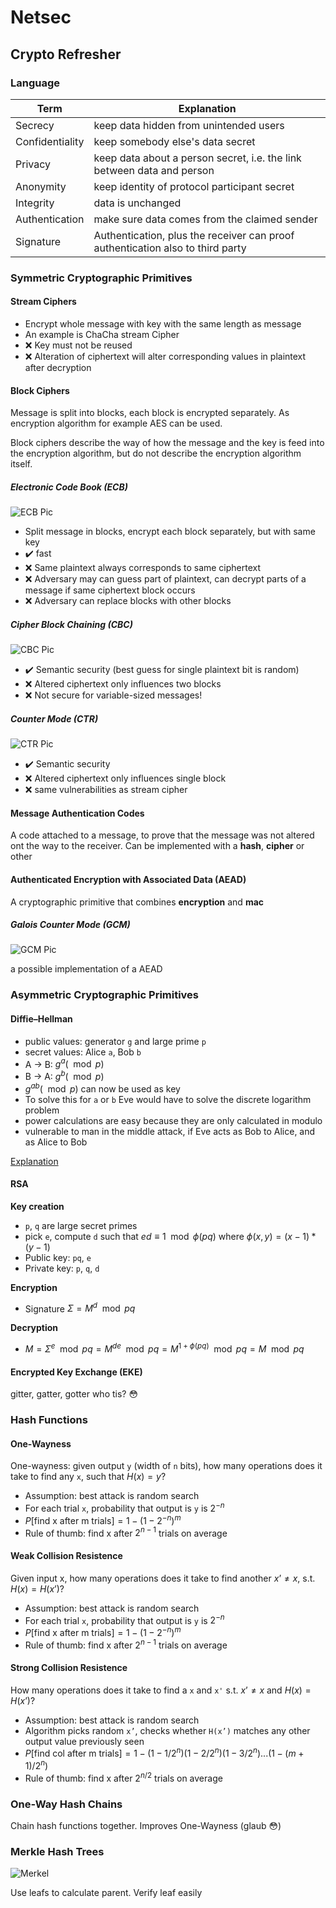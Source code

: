 # Netsec
## Crypto Refresher
### Language
| Term | Explanation |
| --- | --- |
| Secrecy |keep data hidden from unintended users
|Confidentiality|keep somebody else's data secret
|Privacy|keep data about a person secret, i.e. the link between data and person
|Anonymity|keep identity of protocol participant secret
|Integrity|data is unchanged
|Authentication |make sure data comes from the claimed sender
|Signature |Authentication, plus the receiver can proof authentication also to third party

### Symmetric Cryptographic Primitives 
#### Stream Ciphers
- Encrypt whole message with key with the same length as message
- An example is ChaCha stream Cipher
- :x: Key must not be reused
- :x:  Alteration of ciphertext will alter corresponding values in plaintext after decryption
#### Block Ciphers
Message is split into blocks, each block is encrypted separately.
As encryption algorithm for example AES can be used.

Block ciphers describe the way of how the message and the key is feed into the
encryption algorithm, but do not describe the encryption algorithm itself.
##### Electronic Code Book (ECB)
![ECB Pic](assets/ECB.png)
- Split message in blocks, encrypt each block separately, but with same key
- :heavy_check_mark: fast
- :x: Same plaintext always corresponds to same ciphertext
- :x: Adversary may can guess part of plaintext, can decrypt parts of a message if same
ciphertext block occurs
- :x: Adversary can replace blocks with other blocks
##### Cipher Block Chaining (CBC)
![CBC Pic](assets/CBC.png)
- :heavy_check_mark: Semantic security (best guess for single plaintext bit is random)
- :x: Altered ciphertext only influences two blocks
- :x: Not secure for variable-sized messages!

##### Counter Mode (CTR)
![CTR Pic](assets/CTR.png)
- :heavy_check_mark: Semantic security
- :x: Altered ciphertext only influences single block
- :x: same vulnerabilities as stream cipher

#### Message Authentication Codes
A code attached to a message, to prove that the message was not altered ont the way to the receiver.
Can be implemented with a **hash**, **cipher** or other

#### Authenticated Encryption with Associated Data (AEAD)
A cryptographic primitive that combines **encryption** and **mac**

##### Galois Counter Mode (GCM)
![GCM Pic](assets/GCM.png)

a possible implementation of a AEAD

### Asymmetric Cryptographic Primitives 
#### Diffie–Hellman
- public values: generator `g` and large prime `p`
- secret values: Alice `a`, Bob `b`
- A -> B: $g^a (\mod p)$
- B -> A: $g^b (\mod p)$
- $g^{ab} (\mod p)$ can now be used as key
- To solve this for `a` or `b` Eve would have to solve the discrete logarithm problem
- power calculations are easy because they are only calculated in modulo
- vulnerable to man in the middle attack, if Eve acts as Bob to Alice, and as Alice to Bob

[Explanation](http://pi.math.cornell.edu/~mec/2003-2004/cryptography/diffiehellman/diffiehellman.html)


#### RSA
**Key creation**
- `p`, `q` are large secret primes
- pick `e`, compute `d` such that $ed \equiv 1 \mod \phi(pq)$ where $\phi(x,y) = (x-1)*(y-1)$
- Public key: `pq`, `e`
- Private key: `p`, `q`, `d`

**Encryption**
- Signature $\Sigma = M^d \mod pq$ 

**Decryption**
- $M = \Sigma^e \mod pq = M^{de} \mod pq = M^{1+\phi(pq)} \mod pq= M \mod pq$

#### Encrypted Key Exchange (EKE)
gitter, gatter, gotter who tis? :flushed:

### Hash Functions
#### One-Wayness
One-wayness: given output `y` (width of `n` bits), how many operations does it take to find any `x`,
such that $H(x) = y$?
- Assumption: best attack is random search
- For each trial `x`, probability that output is `y` is $2^{-n}$
- $P[\text{find x after m trials}]=1-(1-2^{-n})^{m}$
- Rule of thumb: find x after $2^{n-1}$ trials on average

#### Weak Collision Resistence
Given input x, how
many operations does it take to find another $x’ ≠ x$, s.t. $H(x) = H(x’)$?
- Assumption: best attack is random search
- For each trial `x`, probability that output is `y` is $2^{-n}$
- $P[\text{find x after m trials}]=1-(1-2^{-n})^{m}$
- Rule of thumb: find x after $2^{n-1}$ trials on average


#### Strong Collision Resistence
How many operations does it take to find a `x` and `x'` s.t. $x’ ≠ x$ and $H(x) = H(x’)$?
- Assumption: best attack is random search
- Algorithm picks random `x’`, checks whether `H(x’)` matches any other output value previously seen
- $P[\text{find col after m trials}]= 1-(1-1/2^n )(1-2/2^n )(1-3/2^n )...(1-(m+1)/2^n )$
- Rule of thumb: find x after $2^{n/2}$ trials on average

### One-Way Hash Chains
Chain hash functions together. Improves One-Wayness (glaub :flushed:)

### Merkle Hash Trees
![Merkel](assets/Merkel.png)

Use leafs to calculate parent. Verify leaf easily

<!--stackedit_data:
eyJoaXN0b3J5IjpbLTkyNTE2MTM5OSwtMTA0Nzk4MDc4Myw4MD
IwNDExMjAsLTEyNzk2MTE4NDFdfQ==
-->